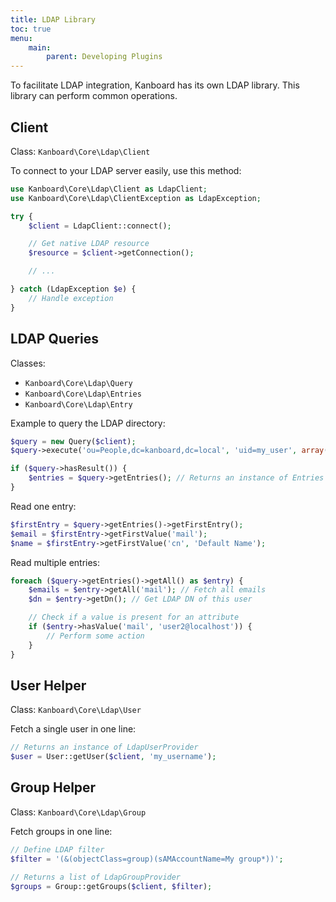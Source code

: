```yaml
---
title: LDAP Library
toc: true
menu:
    main:
        parent: Developing Plugins
---
```


To facilitate LDAP integration, Kanboard has its own LDAP library. This library can perform common operations.

Client
------

Class: `Kanboard\Core\Ldap\Client`

To connect to your LDAP server easily, use this method:

```php
use Kanboard\Core\Ldap\Client as LdapClient;
use Kanboard\Core\Ldap\ClientException as LdapException;

try {
    $client = LdapClient::connect();

    // Get native LDAP resource
    $resource = $client->getConnection();

    // ...

} catch (LdapException $e) {
    // Handle exception
}
```

LDAP Queries
------------

Classes:

- `Kanboard\Core\Ldap\Query`
- `Kanboard\Core\Ldap\Entries`
- `Kanboard\Core\Ldap\Entry`

Example to query the LDAP directory:

```php
$query = new Query($client);
$query->execute('ou=People,dc=kanboard,dc=local', 'uid=my_user', array('cn', 'mail'));

if ($query->hasResult()) {
    $entries = $query->getEntries(); // Returns an instance of Entries
}
```

Read one entry:

```php
$firstEntry = $query->getEntries()->getFirstEntry();
$email = $firstEntry->getFirstValue('mail');
$name = $firstEntry->getFirstValue('cn', 'Default Name');
```

Read multiple entries:

```php
foreach ($query->getEntries()->getAll() as $entry) {
    $emails = $entry->getAll('mail'); // Fetch all emails
    $dn = $entry->getDn(); // Get LDAP DN of this user

    // Check if a value is present for an attribute
    if ($entry->hasValue('mail', 'user2@localhost')) {
        // Perform some action
    }
}
```

User Helper
-----------

Class: `Kanboard\Core\Ldap\User`

Fetch a single user in one line:

```php
// Returns an instance of LdapUserProvider
$user = User::getUser($client, 'my_username');
```

Group Helper
------------

Class: `Kanboard\Core\Ldap\Group`

Fetch groups in one line:

```php
// Define LDAP filter
$filter = '(&(objectClass=group)(sAMAccountName=My group*))';

// Returns a list of LdapGroupProvider
$groups = Group::getGroups($client, $filter);
```

